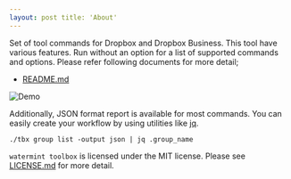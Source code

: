 ```yaml
---
layout: post title: 'About'
---
```


Set of tool commands for Dropbox and Dropbox Business. This tool have various features. Run without an option for a list
of supported commands and options. Please refer following documents for more detail;

* [README.md](https://github.com/watermint/toolbox/blob/master/README.md)

![Demo](images/demo.gif)

Additionally, JSON format report is available for most commands. You can easily create your workflow by using utilities
like [jq](https://stedolan.github.io/jq/).

```
./tbx group list -output json | jq .group_name
```

`watermint toolbox` is licensed under the MIT license. Please
see [LICENSE.md](https://github.com/watermint/toolbox/blob/master/LICENSE.md) for more detail.
